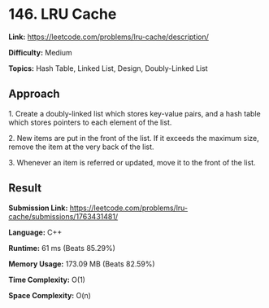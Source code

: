 # 146. LRU Cache

**Link:** https://leetcode.com/problems/lru-cache/description/

**Difficulty:** Medium

**Topics:** Hash Table, Linked List, Design, Doubly-Linked List


## Approach

1\. Create a doubly-linked list which stores key-value pairs, and a hash table which stores pointers to each element of the list.

2\. New items are put in the front of the list. If it exceeds the maximum size, remove the item at the very back of the list.

3\. Whenever an item is referred or updated, move it to the front of the list.


## Result

**Submission Link:** https://leetcode.com/problems/lru-cache/submissions/1763431481/

**Language:** C++

**Runtime:** 61 ms (Beats 85.29%)

**Memory Usage:** 173.09 MB (Beats 82.59%)

**Time Complexity:** O(1)

**Space Complexity:** O(n)
